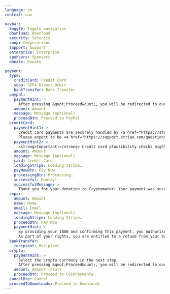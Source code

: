 ```yaml
---
language: en
context: nav

navbar:
  toggle: Toggle navigation
  download: Download
  security: Security
  coop: Cooperations
  support: Support
  enterprise: Enterprise
  sponsors: Sponsors
  donate: Donate

payment:
  type:
    creditCard: Credit Card
    sepa: SEPA Direct Debit
    bankTransfer: Bank Transfer
  paypal:
    paymentHint: >
      After pressing &quot;Proceed&quot;, you will be redirected to our PayPal site.
    amount: Amount
    message: Message (optional)
    proceedBtn: Proceed to PayPal
  creditCard:
    paymentHint1: >
      Credit card payments are securely handled by <a href="https://stripe.com" target="_blank">Stripe</a>. We will not be able to see your card number or CVC.
      Please expect to be <a href="https://support.stripe.com/questions/i-have-a-charge-on-my-card-from-stripe-but-i-m-not-a-stripe-user" target="_blank">charged by Stripe</a>.
    paymentHint2: >
      <strong>Important:</strong> Credit card plausibility checks might fail when using anonymizing services such as proxies or Tor.
    amount: Amount
    message: Message (optional)
    card: Credit Card
    loadingStripe: Loading Stripe…
    payNowBtn: Pay Now
    processingBtn: Processing…
    successful: Hooray!
    successfulMessage: >
      Thank you for your donation to Cryptomator! Your payment was successful and you'll get to the Downloads page in the next step. Happy crypting! :tada:
  sepa:
    amount: Amount
    name: Name
    email: Email
    message: Message (optional)
    loadingStripe: Loading Stripe…
    proceedBtn: Pay Now
    paymentHint: >
      By providing your IBAN and confirming this payment, you authorise Skymatic UG and Stripe, our payment service provider to send instructions to your bank to debit your account and your bank to debit your account in accordance with the instructions from Skymatic UG and Stripe.
      As part of your rights, you are entitled to a refund from your bank under the terms and conditions of your agreement with your bank. A refund must be claimed within 8 weeks starting from the date on which your account was debited.
  bankTransfer:
    recipient: Recipient
  crypto:
    paymentHint: >
      Select the crypto currency in the next step.
      After pressing &quot;Proceed&quot;, you will be redirected to our CoinPayments site.
    amount: Amount (Fiat)
    proceedBtn: Proceed to CoinPayments
  cancelBtn: Cancel
  proceedToDownloads: Proceed to Downloads
---
```

